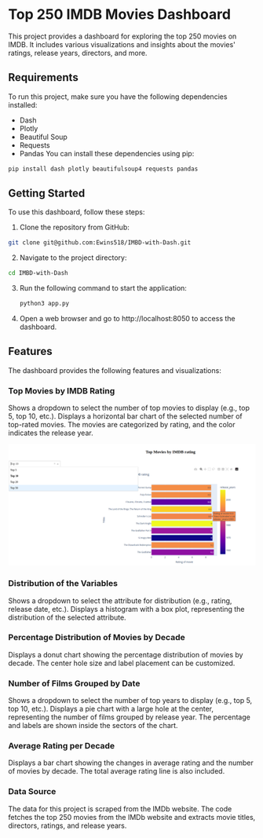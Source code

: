 # Top 250 IMDB Movies Dashboard
This project provides a dashboard for exploring the top 250 movies on IMDB. It includes various visualizations and insights about the movies' ratings, release years, directors, and more.
## Requirements
To run this project, make sure you have the following dependencies installed:

* Dash
* Plotly
* Beautiful Soup
* Requests
* Pandas
You can install these dependencies using pip:
```bash
pip install dash plotly beautifulsoup4 requests pandas
```
## Getting Started
To use this dashboard, follow these steps:

1. Clone the repository from GitHub:
  ```bash
  git clone git@github.com:Ewins518/IMBD-with-Dash.git
  ```
2. Navigate to the project directory:
  ```bash
  cd IMBD-with-Dash 
  ```
3. Run the following command to start the application:
   ```bash
   python3 app.py
   ```
4. Open a web browser and go to http://localhost:8050 to access the dashboard.

## Features

The dashboard provides the following features and visualizations:

### Top Movies by IMDB Rating
Shows a dropdown to select the number of top movies to display (e.g., top 5, top 10, etc.).
Displays a horizontal bar chart of the selected number of top-rated movies.
The movies are categorized by rating, and the color indicates the release year.

![Screenshot](/Screenshot/1.png)


### Distribution of the Variables
Shows a dropdown to select the attribute for distribution (e.g., rating, release date, etc.).
Displays a histogram with a box plot, representing the distribution of the selected attribute.

### Percentage Distribution of Movies by Decade
Displays a donut chart showing the percentage distribution of movies by decade.
The center hole size and label placement can be customized.

### Number of Films Grouped by Date
Shows a dropdown to select the number of top years to display (e.g., top 5, top 10, etc.).
Displays a pie chart with a large hole at the center, representing the number of films grouped by release year.
The percentage and labels are shown inside the sectors of the chart.

### Average Rating per Decade
Displays a bar chart showing the changes in average rating and the number of movies by decade.
The total average rating line is also included.

### Data Source
The data for this project is scraped from the IMDb website. The code fetches the top 250 movies from the IMDb website and extracts movie titles, directors, ratings, and release years.

